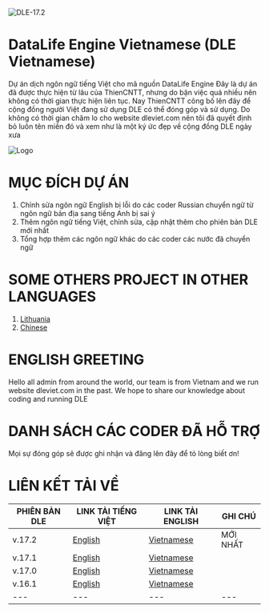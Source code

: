 ![DLE-17.2](https://img.shields.io/badge/DLE-17.x-green.svg?style=flat-square)

# DataLife Engine Vietnamese (DLE Vietnamese)
Dự án dịch ngôn ngữ tiếng Việt cho mã nguồn DataLife Engine
Đây là dự án đã được thực hiện từ lâu của ThienCNTT, nhưng do bận việc quá nhiều nên không có thời gian thực hiện liên tục.
Nay ThienCNTT công bố lên đây để cộng đồng người Việt đang sử dụng DLE có thể đóng góp và sử dụng.
Do không có thời gian chăm lo cho website dleviet.com nên tôi đã quyết định bỏ luôn tên miền đó và xem như là một ký ức đẹp về cộng đồng DLE ngày xưa

![Logo](https://web.archive.org/web/20120502203531/http://dleviet.com/download/box.jpg)

# MỤC ĐÍCH DỰ ÁN
1. Chỉnh sửa ngôn ngữ English bị lỗi do các coder Russian chuyển ngữ từ ngôn ngữ bản địa sang tiếng Anh bị sai ý
2. Thêm ngôn ngữ tiếng Việt, chỉnh sửa, cập nhật thêm cho phiên bản DLE mới nhất
3. Tổng hợp thêm các ngôn ngữ khác do các coder các nước đã chuyển ngữ

# SOME OTHERS PROJECT IN OTHER LANGUAGES
1. [Lithuania](https://github.com/mondolfo/DLE)
2. [Chinese](https://github.com/imdabao/dle_zh-cn)

# ENGLISH GREETING
Hello all admin from around the world, our team is from Vietnam and we run website dleviet.com in the past. We hope to share our knowledge about coding and running DLE

# DANH SÁCH CÁC CODER ĐÃ HỖ TRỢ
Mọi sự đóng góp sẽ được ghi nhận và đăng lên đây để tỏ lòng biết ơn!

# LIÊN KẾT TẢI VỀ

| PHIÊN BẢN DLE | LINK TẢI TIẾNG VIỆT|LINK TẢI ENGLISH|GHI CHÚ|
| --- | --- | --- | --- |
| v.17.2 | [English](https://github.com/thiencntt/DataLife-Engine-Vietnamese/archive/refs/tags/v17.2_en.zip) | [Vietnamese](https://github.com/thiencntt/DataLife-Engine-Vietnamese/archive/refs/tags/v17.2_vi.zip) |MỚI NHẤT|
| v.17.1 | [English](https://github.com/thiencntt/DataLife-Engine-Vietnamese/archive/refs/tags/v17.1_en.zip) | [Vietnamese](https://github.com/thiencntt/DataLife-Engine-Vietnamese/archive/refs/tags/v17.1_vi.zip) ||
| v.17.0 | [English](https://github.com/thiencntt/DataLife-Engine-Vietnamese/archive/refs/tags/v17.0_en.zip) | [Vietnamese](https://github.com/thiencntt/DataLife-Engine-Vietnamese/archive/refs/tags/v17.0_vi.zip) ||
| v.16.1 | [English](https://github.com/thiencntt/DataLife-Engine-Vietnamese/archive/refs/tags/v16.1_en.zip) | [Vietnamese](https://github.com/thiencntt/DataLife-Engine-Vietnamese/archive/refs/tags/v16.1_vi.zip) ||
| --- | --- | --- | --- |

